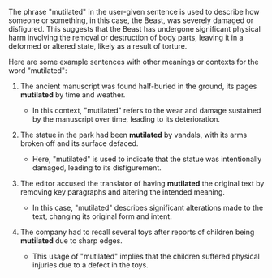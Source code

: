 The phrase "mutilated" in the user-given sentence is used to describe how someone or something, in this case, the Beast, was severely damaged or disfigured. This suggests that the Beast has undergone significant physical harm involving the removal or destruction of body parts, leaving it in a deformed or altered state, likely as a result of torture.

Here are some example sentences with other meanings or contexts for the word "mutilated":

1. The ancient manuscript was found half-buried in the ground, its pages <b>mutilated</b> by time and weather.
   - In this context, "mutilated" refers to the wear and damage sustained by the manuscript over time, leading to its deterioration.

2. The statue in the park had been <b>mutilated</b> by vandals, with its arms broken off and its surface defaced.
   - Here, "mutilated" is used to indicate that the statue was intentionally damaged, leading to its disfigurement.

3. The editor accused the translator of having <b>mutilated</b> the original text by removing key paragraphs and altering the intended meaning.
   - In this case, "mutilated" describes significant alterations made to the text, changing its original form and intent.

4. The company had to recall several toys after reports of children being <b>mutilated</b> due to sharp edges.
   - This usage of "mutilated" implies that the children suffered physical injuries due to a defect in the toys.
